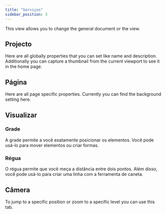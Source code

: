 ```yaml
---
title: "Serviços"
sidebar_position: 3
---
```


This view allows you to change the general document or the view.

## Projecto

Here are all globally properties that you can set like name and description. Additionally you can capture a thumbnail from the current viewport to see it in the home page.

## Página

Here are all page specific properties. Currently you can find the background setting here.

## Visualizar

### Grade

A grade permite a você exatamente posicionar os elementos. Você pode usá-lo para mover elementos ou criar formas.

### Régua

O régua permite que você meça a distância entre dois pontos. Além disso, você pode usá-lo para criar uma linha com a ferramenta de caneta.

## Câmera

To jump to a specific position or zoom to a specific level you can use this tab.
